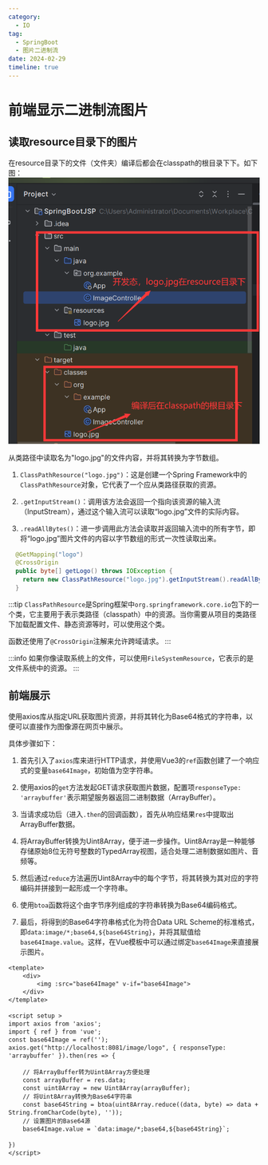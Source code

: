 ```yaml
---
category:
  - IO
tag:
  - SpringBoot
  - 图片二进制流
date: 2024-02-29
timeline: true
---
```

# 前端显示二进制流图片

## 读取resource目录下的图片

在resource目录下的文件（文件夹）编译后都会在classpath的根目录下下。如下图：
![resource目录的含义](image.png)

从类路径中读取名为"logo.jpg"的文件内容，并将其转换为字节数组。

1. `ClassPathResource("logo.jpg")`：这是创建一个Spring Framework中的`ClassPathResource`对象，它代表了一个应从类路径获取的资源。

2. `.getInputStream()`：调用该方法会返回一个指向该资源的输入流（InputStream），通过这个输入流可以读取“logo.jpg”文件的实际内容。

3. `.readAllBytes()`：进一步调用此方法会读取并返回输入流中的所有字节，即将“logo.jpg”图片文件的内容以字节数组的形式一次性读取出来。

```java
  @GetMapping("logo")
  @CrossOrigin
  public byte[] getLogo() throws IOException {
    return new ClassPathResource("logo.jpg").getInputStream().readAllBytes();
  }
```

:::tip
`ClassPathResource`是Spring框架中`org.springframework.core.io`包下的一个类，它主要用于表示类路径（classpath）中的资源。当你需要从项目的类路径下加载配置文件、静态资源等时，可以使用这个类。

函数还使用了`@CrossOrigin`注解来允许跨域请求。
:::

:::info
如果你像读取系统上的文件，可以使用`FileSystemResource`，它表示的是文件系统中的资源。
:::

## 前端展示

使用axios库从指定URL获取图片资源，并将其转化为Base64格式的字符串，以便可以直接作为图像源在网页中展示。

具体步骤如下：

1. 首先引入了`axios`库来进行HTTP请求，并使用Vue3的`ref`函数创建了一个响应式的变量`base64Image`，初始值为空字符串。

2. 使用axios的`get`方法发起GET请求获取图片数据，配置项`responseType: 'arraybuffer'`表示期望服务器返回二进制数据（ArrayBuffer）。

3. 当请求成功后（进入`.then`的回调函数），首先从响应结果`res`中提取出ArrayBuffer数据。

4. 将ArrayBuffer转换为Uint8Array，便于进一步操作。Uint8Array是一种能够存储原始8位无符号整数的TypedArray视图，适合处理二进制数据如图片、音频等。

5. 然后通过`reduce`方法遍历Uint8Array中的每个字节，将其转换为其对应的字符编码并拼接到一起形成一个字符串。

6. 使用`btoa`函数将这个由字节序列组成的字符串转换为Base64编码格式。

7. 最后，将得到的Base64字符串格式化为符合Data URL Scheme的标准格式，即`data:image/*;base64,${base64String}`，并将其赋值给`base64Image.value`。这样，在Vue模板中可以通过绑定`base64Image`来直接展示图片。

```vue
<template>
    <div>
        <img :src="base64Image" v-if="base64Image">
    </div>
</template>

<script setup >
import axios from 'axios';
import { ref } from 'vue';
const base64Image = ref('');
axios.get("http://localhost:8081/image/logo", { responseType: 'arraybuffer' }).then(res => {

    // 将ArrayBuffer转为Uint8Array方便处理
    const arrayBuffer = res.data;
    const uint8Array = new Uint8Array(arrayBuffer);
    // 将Uint8Array转换为Base64字符串
    const base64String = btoa(uint8Array.reduce((data, byte) => data + String.fromCharCode(byte), ''));
    // 设置图片的Base64源
    base64Image.value = `data:image/*;base64,${base64String}`;

})
</script>
```
